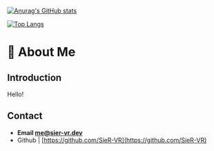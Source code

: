 [![Anurag's GitHub stats](https://github-readme-stats.vercel.app/api?username=SieR-VR)](https://github.com/anuraghazra/github-readme-stats)

[![Top Langs](https://github-readme-stats.vercel.app/api/top-langs/?username=SieR-VR)](https://github.com/anuraghazra/github-readme-stats)

# 📢 About Me

## **Introduction**

Hello!

## Contact

- **Email me@sier-vr.dev**
- Github | [https://github.com/SieR-VR](https://github.com/SieR-VR)

